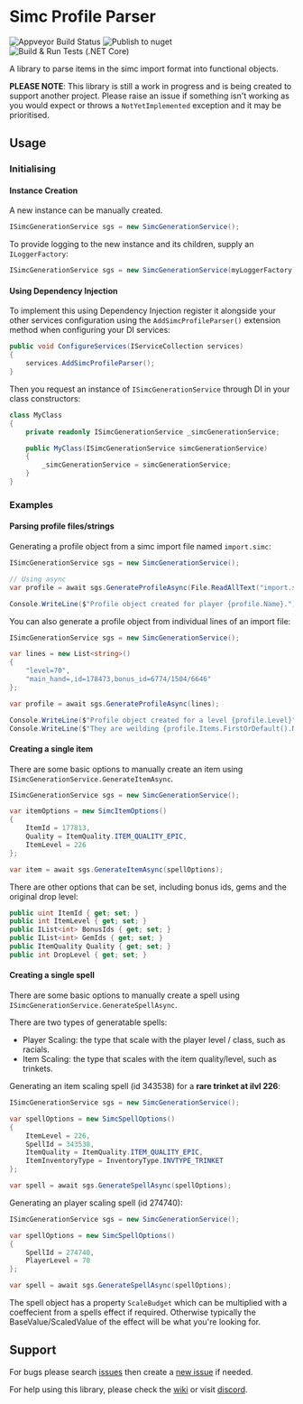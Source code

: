# Simc Profile Parser
![Appveyor Build Status](https://ci.appveyor.com/api/projects/status/github/MechanicalPriest/SimcProfileParser?branch=master&svg=true)
![Publish to nuget](https://github.com/MechanicalPriest/SimcProfileParser/workflows/Publish%20to%20nuget/badge.svg?branch=master)
![Build & Run Tests (.NET Core)](https://github.com/MechanicalPriest/SimcProfileParser/workflows/Build%20&%20Run%20Tests%20(.NET%20Core)/badge.svg?branch=master)

A library to parse items in the simc import format into functional objects.

**PLEASE NOTE**: This library is still a work in progress and is being created to support another project. 
Please raise an issue if something isn't working as you would expect or throws a `NotYetImplemented` 
exception and it may be prioritised. 

## Usage
### Initialising

#### Instance Creation
A new instance can be manually created. 

```csharp
ISimcGenerationService sgs = new SimcGenerationService();
```

To provide logging to the new instance and its children, supply an `ILoggerFactory`:
```csharp
ISimcGenerationService sgs = new SimcGenerationService(myLoggerFactory);
```

#### Using Dependency Injection

To implement this using Dependency Injection register it alongside your other services configuration 
using the `AddSimcProfileParser()` extension method when configuring your DI services:

```csharp
public void ConfigureServices(IServiceCollection services)
{
    services.AddSimcProfileParser();
}
```

Then you request an instance of `ISimcGenerationService` through DI in your class constructors:
```csharp
class MyClass
{
    private readonly ISimcGenerationService _simcGenerationService;

    public MyClass(ISimcGenerationService simcGenerationService)
    {
        _simcGenerationService = simcGenerationService;
    }
}
```
### Examples
#### Parsing profile files/strings
Generating a profile object from a simc import file named `import.simc`:

```csharp
ISimcGenerationService sgs = new SimcGenerationService();

// Using async
var profile = await sgs.GenerateProfileAsync(File.ReadAllText("import.simc"));

Console.WriteLine($"Profile object created for player {profile.Name}.");
```

You can also generate a profile object from individual lines of an import file:

```csharp
ISimcGenerationService sgs = new SimcGenerationService();

var lines = new List<string>()
{
    "level=70",
    "main_hand=,id=178473,bonus_id=6774/1504/6646"
};

var profile = await sgs.GenerateProfileAsync(lines);

Console.WriteLine($"Profile object created for a level {profile.Level}");
Console.WriteLine($"They are weilding {profile.Items.FirstOrDefault().Name}.");
```

#### Creating a single item
There are some basic options to manually create an item using `ISimcGenerationService.GenerateItemAsync`.

```csharp
ISimcGenerationService sgs = new SimcGenerationService();

var itemOptions = new SimcItemOptions()
{
    ItemId = 177813,
    Quality = ItemQuality.ITEM_QUALITY_EPIC,
    ItemLevel = 226
};

var item = await sgs.GenerateItemAsync(spellOptions);
```

There are other options that can be set, including bonus ids, gems and the original drop level:

```csharp
public uint ItemId { get; set; }
public int ItemLevel { get; set; }
public IList<int> BonusIds { get; set; }
public IList<int> GemIds { get; set; }
public ItemQuality Quality { get; set; }
public int DropLevel { get; set; }
```

#### Creating a single spell
There are some basic options to manually create a spell using `ISimcGenerationService.GenerateSpellAsync`.

There are two types of generatable spells: 

 - Player Scaling: the type that scale with the player level / class, such as racials. 
 - Item Scaling: the type that scales with the item quality/level, such as trinkets.

Generating an item scaling spell (id 343538) for a **rare trinket at ilvl 226**:

```csharp
ISimcGenerationService sgs = new SimcGenerationService();

var spellOptions = new SimcSpellOptions()
{
    ItemLevel = 226,
    SpellId = 343538,
    ItemQuality = ItemQuality.ITEM_QUALITY_EPIC,
    ItemInventoryType = InventoryType.INVTYPE_TRINKET
};

var spell = await sgs.GenerateSpellAsync(spellOptions);
```

Generating an player scaling spell (id 274740):

```csharp
ISimcGenerationService sgs = new SimcGenerationService();

var spellOptions = new SimcSpellOptions()
{
    SpellId = 274740,
    PlayerLevel = 70
};

var spell = await sgs.GenerateSpellAsync(spellOptions);
```

The spell object has a property `ScaleBudget` which can be multiplied with a coeffecient from a spells effect if required. 
Otherwise typically the BaseValue/ScaledValue of the effect will be what you're looking for.

## Support
For bugs please search [issues](https://github.com/MechanicalPriest/SimcProfileParser/issues) 
then create a [new issue](https://github.com/MechanicalPriest/SimcProfileParser/issues) if needed.

For help using this library, please check the [wiki](https://github.com/MechanicalPriest/SimcProfileParser/wiki) or 
visit [discord](https://discord.gg/6Fwq4UX).
